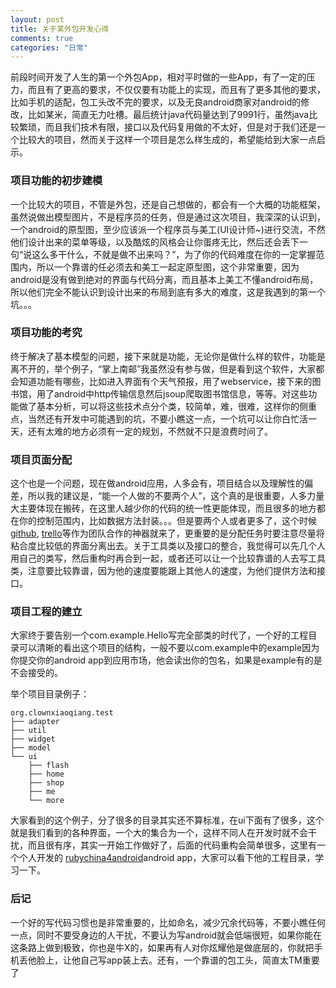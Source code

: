 ```yaml
---
layout: post
title: 关于某外包开发心得
comments: true
categories: "日常"
---
```


前段时间开发了人生的第一个外包App，相对平时做的一些App，有了一定的压力，而且有了更高的要求，不仅仅要有功能上的实现，而且有了更多其他的要求，比如手机的适配，包工头改不完的要求，以及无良android商家对android的修改，比如某米，简直无力吐槽。最后统计java代码量达到了9991行，虽然java比较繁琐，而且我们技术有限，接口以及代码复用做的不太好，但是对于我们还是一个比较大的项目，然而关于这样一个项目是怎么样生成的，希望能给到大家一点启示。
### 项目功能的初步建模
一个比较大的项目，不管是外包，还是自己想做的，都会有一个大概的功能框架，虽然说做出模型图片，不是程序员的任务，但是通过这次项目，我深深的认识到，一个android的原型图，至少应该派一个程序员与美工(UI设计师~)进行交流，不然他们设计出来的菜单等级，以及酷炫的风格会让你蛋疼无比，然后还会丢下一句“说这么多干什么，不就是做不出来吗？”，为了你的代码难度在你的一定掌握范围内，所以一个靠谱的任必须去和美工一起定原型图，这个非常重要，因为android是没有做到绝对的界面与代码分离，而且基本上美工不懂android布局，所以他们完全不能认识到设计出来的布局到底有多大的难度，这是我遇到的第一个坑。。。
### 项目功能的考究
终于解决了基本模型的问题，接下来就是功能，无论你是做什么样的软件，功能是离不开的，举个例子，“掌上南邮”我虽然没有参与做，但是看到这个软件，大家都会知道功能有哪些，比如进入界面有个天气预报，用了webservice，接下来的图书馆，用了android中http传输信息然后jsoup爬取图书馆信息，等等。对这些功能做了基本分析，可以将这些技术点分个类，较简单，难，很难，这样你的侧重点，当然还有开发中可能遇到的坑，不要小瞧这一点，一个坑可以让你白忙活一天，还有太难的地方必须有一定的规划，不然就不只是浪费时间了。
### 项目页面分配
这个也是一个问题，现在做android应用，人多会有，项目结合以及理解性的偏差，所以我的建议是，“能一个人做的不要两个人”，这个真的是很重要，人多力量大主要体现在搬砖，在这里人越少你的代码的统一性更能体现，而且很多的地方都在你的控制范围内，比如数据方法封装。。。但是要两个人或者更多了，这个时候 [github](https://www.github.com), [trello](https://trello.com)等作为团队合作的神器就来了，更重要的是分配任务时要注意尽量将粘合度比较低的界面分离出去。关于工具类以及接口的整合，我觉得可以先几个人用自己的类写，然后重构时再合到一起，或者还可以让一个比较靠谱的人去写工具类，注意要比较靠谱，因为他的速度要能跟上其他人的速度，为他们提供方法和接口。
### 项目工程的建立
大家终于要告别一个com.example.Hello写完全部类的时代了，一个好的工程目录可以清晰的看出这个项目的结构，一般不要以com.example中的example因为你提交你的android app到应用市场，他会读出你的包名，如果是example有的是不会接受的。

举个项目目录例子：

    org.clownxiaoqiang.test
    ├── adapter
    ├── util    
    ├── widget
    ├── model     
    └── ui
        ├── flash
        ├── home     
        ├── shop
        ├── me
        └── more

大家看到的这个例子，分了很多的目录其实还不算标准，在ui下面有了很多，这个就是我们看到的各种界面，一个大的集合为一个，这样不同人在开发时就不会干扰，而且很有序，其实一开始工作做好了，后面的代码重构会简单很多，这里有一个个人开发的 [rubychina4android](https://github.com/gonjay/rubychina4android)android app，大家可以看下他的工程目录，学习一下。
### 后记
一个好的写代码习惯也是非常重要的，比如命名，减少冗余代码等，不要小瞧任何一点，同时不要受身边的人干扰，不要认为写android就会低端很短，如果你能在这条路上做到极致，你也是牛X的，如果再有人对你炫耀他是做底层的，你就把手机丢他脸上，让他自己写app装上去。还有，一个靠谱的包工头，简直太TM重要了